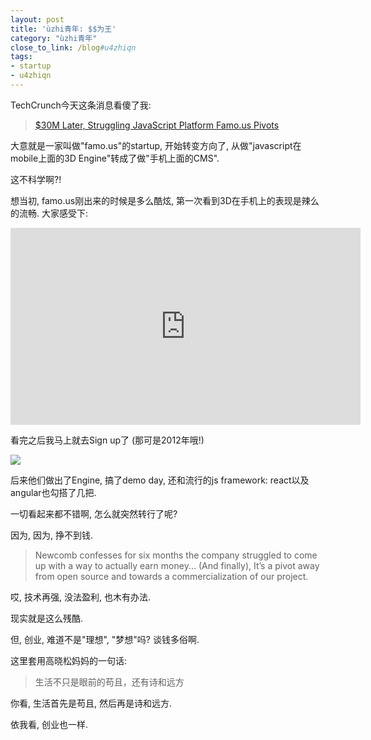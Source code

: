 ```yaml
---
layout: post
title: 'ùzhi青年: $$为王'
category: "ùzhi青年"
close_to_link: /blog#u4zhiqn
tags:
- startup
- u4zhiqn
---
```


TechCrunch今天这条消息看傻了我: 

> [$30M Later, Struggling JavaScript Platform Famo.us Pivots](http://techcrunch.com/2015/11/06/nopen-source/)

大意就是一家叫做"famo.us"的startup, 开始转变方向了, 从做"javascript在mobile上面的3D Engine"转成了做"手机上面的CMS".

这不科学啊?!

想当初, famo.us刚出来的时候是多么酷炫, 第一次看到3D在手机上的表现是辣么的流畅. 大家感受下:

<iframe width="560" height="315" src="https://www.youtube.com/embed/fzBC20B5dsk" frameborder="0" allowfullscreen></iframe>

看完之后我马上就去Sign up了 (那可是2012年哦!)

![](https://s3-us-west-1.amazonaws.com/blog.zurassic.com/2016/Feb/famous_signup-1454796085108.png)

后来他们做出了Engine, 搞了demo day, 还和流行的js framework: react以及angular也勾搭了几把. 

一切看起来都不错啊, 怎么就突然转行了呢?

因为, 因为, 挣不到钱.

>  Newcomb confesses for six months the company struggled to come up with a way to actually earn money... (And finally), It’s a pivot away from open source and towards a commercialization of our project.

哎, 技术再强, 没法盈利, 也木有办法. 

现实就是这么残酷.

但, 创业, 难道不是"理想", "梦想"吗? 谈钱多俗啊.

这里套用高晓松妈妈的一句话:

> 生活不只是眼前的苟且，还有诗和远方

你看, 生活首先是苟且, 然后再是诗和远方.

依我看, 创业也一样.